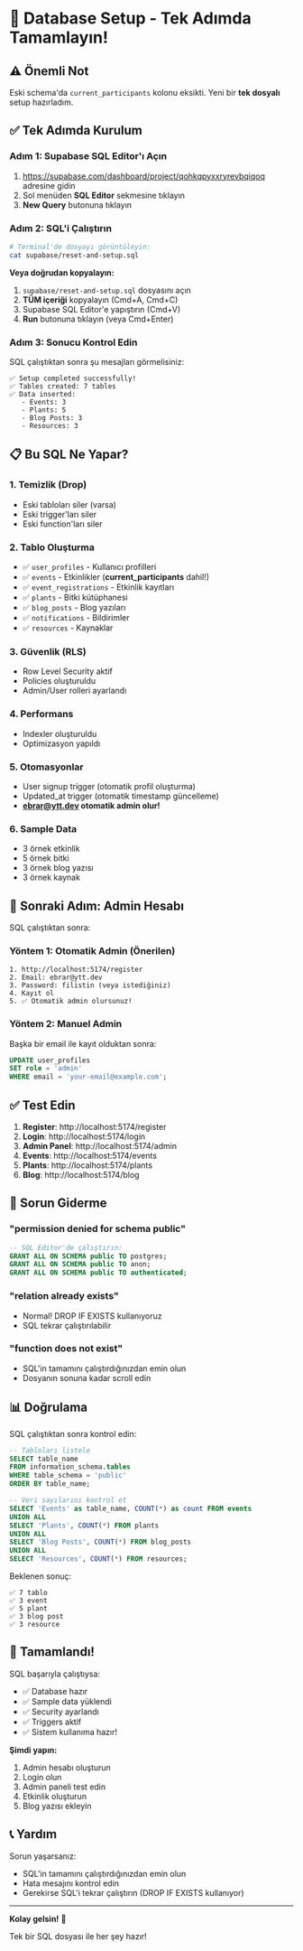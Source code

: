 # 🚀 Database Setup - Tek Adımda Tamamlayın!

## ⚠️ Önemli Not

Eski schema'da `current_participants` kolonu eksikti. Yeni bir **tek dosyalı** setup hazırladım.

## ✅ Tek Adımda Kurulum

### Adım 1: Supabase SQL Editor'ı Açın

1. https://supabase.com/dashboard/project/qohkqpyxxryrevbqiqoq adresine gidin
2. Sol menüden **SQL Editor** sekmesine tıklayın
3. **New Query** butonuna tıklayın

### Adım 2: SQL'i Çalıştırın

```bash
# Terminal'de dosyayı görüntüleyin:
cat supabase/reset-and-setup.sql
```

**Veya doğrudan kopyalayın:**

1. `supabase/reset-and-setup.sql` dosyasını açın
2. **TÜM içeriği** kopyalayın (Cmd+A, Cmd+C)
3. Supabase SQL Editor'e yapıştırın (Cmd+V)
4. **Run** butonuna tıklayın (veya Cmd+Enter)

### Adım 3: Sonucu Kontrol Edin

SQL çalıştıktan sonra şu mesajları görmelisiniz:

```
✅ Setup completed successfully!
✅ Tables created: 7 tables
✅ Data inserted:
   - Events: 3
   - Plants: 5
   - Blog Posts: 3
   - Resources: 3
```

## 📋 Bu SQL Ne Yapar?

### 1. Temizlik (Drop)
- Eski tabloları siler (varsa)
- Eski trigger'ları siler
- Eski function'ları siler

### 2. Tablo Oluşturma
- ✅ `user_profiles` - Kullanıcı profilleri
- ✅ `events` - Etkinlikler (**current_participants** dahil!)
- ✅ `event_registrations` - Etkinlik kayıtları
- ✅ `plants` - Bitki kütüphanesi
- ✅ `blog_posts` - Blog yazıları
- ✅ `notifications` - Bildirimler
- ✅ `resources` - Kaynaklar

### 3. Güvenlik (RLS)
- Row Level Security aktif
- Policies oluşturuldu
- Admin/User rolleri ayarlandı

### 4. Performans
- Indexler oluşturuldu
- Optimizasyon yapıldı

### 5. Otomasyonlar
- User signup trigger (otomatik profil oluşturma)
- Updated_at trigger (otomatik timestamp güncelleme)
- **ebrar@ytt.dev otomatik admin olur!**

### 6. Sample Data
- 3 örnek etkinlik
- 5 örnek bitki
- 3 örnek blog yazısı
- 3 örnek kaynak

## 🎯 Sonraki Adım: Admin Hesabı

SQL çalıştıktan sonra:

### Yöntem 1: Otomatik Admin (Önerilen)

```
1. http://localhost:5174/register
2. Email: ebrar@ytt.dev
3. Password: filistin (veya istediğiniz)
4. Kayıt ol
5. ✅ Otomatik admin olursunuz!
```

### Yöntem 2: Manuel Admin

Başka bir email ile kayıt olduktan sonra:

```sql
UPDATE user_profiles 
SET role = 'admin' 
WHERE email = 'your-email@example.com';
```

## ✅ Test Edin

1. **Register**: http://localhost:5174/register
2. **Login**: http://localhost:5174/login
3. **Admin Panel**: http://localhost:5174/admin
4. **Events**: http://localhost:5174/events
5. **Plants**: http://localhost:5174/plants
6. **Blog**: http://localhost:5174/blog

## 🐛 Sorun Giderme

### "permission denied for schema public"
```sql
-- SQL Editor'de çalıştırın:
GRANT ALL ON SCHEMA public TO postgres;
GRANT ALL ON SCHEMA public TO anon;
GRANT ALL ON SCHEMA public TO authenticated;
```

### "relation already exists"
- Normal! DROP IF EXISTS kullanıyoruz
- SQL tekrar çalıştırılabilir

### "function does not exist"
- SQL'in tamamını çalıştırdığınızdan emin olun
- Dosyanın sonuna kadar scroll edin

## 📊 Doğrulama

SQL çalıştıktan sonra kontrol edin:

```sql
-- Tabloları listele
SELECT table_name 
FROM information_schema.tables 
WHERE table_schema = 'public'
ORDER BY table_name;

-- Veri sayılarını kontrol et
SELECT 'Events' as table_name, COUNT(*) as count FROM events
UNION ALL
SELECT 'Plants', COUNT(*) FROM plants
UNION ALL
SELECT 'Blog Posts', COUNT(*) FROM blog_posts
UNION ALL
SELECT 'Resources', COUNT(*) FROM resources;
```

Beklenen sonuç:
```
✅ 7 tablo
✅ 3 event
✅ 5 plant
✅ 3 blog post
✅ 3 resource
```

## 🎊 Tamamlandı!

SQL başarıyla çalıştıysa:

- ✅ Database hazır
- ✅ Sample data yüklendi
- ✅ Security ayarlandı
- ✅ Triggers aktif
- ✅ Sistem kullanıma hazır!

**Şimdi yapın:**
1. Admin hesabı oluşturun
2. Login olun
3. Admin paneli test edin
4. Etkinlik oluşturun
5. Blog yazısı ekleyin

## 📞 Yardım

Sorun yaşarsanız:
- SQL'in tamamını çalıştırdığınızdan emin olun
- Hata mesajını kontrol edin
- Gerekirse SQL'i tekrar çalıştırın (DROP IF EXISTS kullanıyor)

---

**Kolay gelsin!** 🚀

Tek bir SQL dosyası ile her şey hazır!

